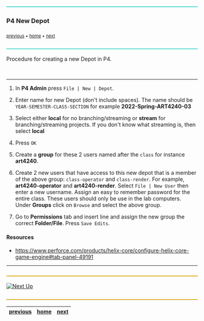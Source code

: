 ![](../images/line3.png)


### P4 New Depot

<sub>[previous](../) • [home](../README.md) • [next](../operator-and-render)</sub>

![](../images/line3.png)


Procedure for creating a new Depot in P4.

<br>

---

1. In **P4 Admin** press `File | New | Depot`.

2. Enter name for new Depot (don't include spaces). The name should be `YEAR-SEMESTER-CLASS-SECTION` for example **2022-Spring-ART4240-03**

3. Select either **local** for no branching/streaming or **stream** for branching/streaming projects. If you don't know what streaming is, then select **local**

4. Press `OK`

5. Create a **group** for these 2 users named after the `class` for instance **art4240**.

6. Create 2 new users that have access to this new depot that is a member of the above group: `class-operator` and `class-render`. For example, **art4240-operator** and **art4240-render**. Select `File | New User` then enter a new username. Assign an easy to remember password for the entire class. These users should only be use in the lab computers. Under **Groups** click on `Browse` and select the above group.

7. Go to **Permissions** tab and insert line and assign the new group the correct **Folder/File**. Press `Save Edits`.

#### Resources
* https://www.perforce.com/products/helix-core/configure-helix-core-game-engine#tab-panel-49191

---

![](../images/line.png)

[![Next Up](https://fakeimg.pl/1000x100/45d7cb/000/?font_size=54&text=Next+Up+-+Set+Up+Operator+and+Render)](../operator-and-render)

![](../images/line.png)

| [previous](../)| [home](../README.md) | [next](../operator-and-render)|
|---|---|---|
